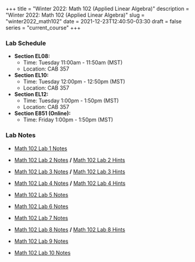 +++
title = "Winter 2022: Math 102 (Applied Linear Algebra)"
description = "Winter 2022: Math 102 (Applied Linear Algebra)"
slug = "winter2022_math102"
date = 2021-12-23T12:40:50-03:30
draft = false
series = "current_course"
+++

### Lab Schedule

+ **Section EL08:** 
  + Time: Tuesday 11:00am - 11:50am (MST)
  + Location: CAB 357
+ **Section EL10:** 
  + Time: Tuesday 12:00pm - 12:50pm (MST)
  + Location: CAB 357
+ **Section EL12:** 
  + Time: Tuesday 1:00pm - 1:50pm (MST)
  + Location: CAB 357
+ **Section E851 (Online):**
  + Time: Friday 1:00pm - 1:50pm (MST)

### Lab Notes

+ [Math 102 Lab 1 Notes](/local_files/Math_102_Lab_1_Notes.pdf)

+ [Math 102 Lab 2 Notes](/local_files/Math_102_Lab_2_Notes.pdf) **/** [Math 102 Lab 2 Hints](/local_files/Math102Labs.Lab2Hints.pdf)

+ [Math 102 Lab 3 Notes](/local_files/Math_102_Lab_3_Notes.pdf) **/** [Math 102 Lab 3 Hints](/local_files/Math102Lab3Hints.pdf)

+ [Math 102 Lab 4 Notes](/local_files/Math_102_Lab_4_Notes.pdf) **/** [Math 102 Lab 4 Hints](/local_files/Math102Lab4Hints.pdf)

+ [Math 102 Lab 5 Notes](/local_files/Math_102_Lab_5_Notes.pdf)

+ [Math 102 Lab 6 Notes](/local_files/Math_102_Lab_6_Notes.pdf)

+ [Math 102 Lab 7 Notes](/local_files/Math_102_Lab_7_Notes.pdf)

+ [Math 102 Lab 8 Notes](/local_files/Math_102_Lab_8_Notes.pdf) **/** [Math 102 Lab 8 Hints](/local_files/Math102Lab8Hints.pdf)

+ [Math 102 Lab 9 Notes](/local_files/Math_102_Lab_9_Notes.pdf)

+ [Math 102 Lab 10 Notes](/local_files/Math_102_Lab_10_Notes.pdf)